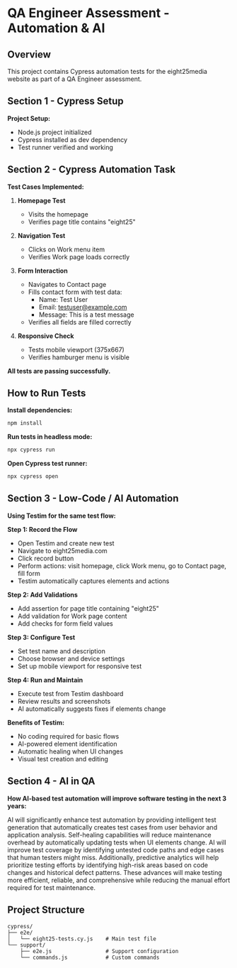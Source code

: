 # QA Engineer Assessment - Automation & AI

## Overview

This project contains Cypress automation tests for the eight25media website as part of a QA Engineer assessment.

## Section 1 - Cypress Setup

**Project Setup:**
- Node.js project initialized
- Cypress installed as dev dependency
- Test runner verified and working

## Section 2 - Cypress Automation Task

**Test Cases Implemented:**

1. **Homepage Test**
   - Visits the homepage
   - Verifies page title contains "eight25"

2. **Navigation Test**
   - Clicks on Work menu item
   - Verifies Work page loads correctly

3. **Form Interaction**
   - Navigates to Contact page
   - Fills contact form with test data:
     - Name: Test User
     - Email: testuser@example.com
     - Message: This is a test message
   - Verifies all fields are filled correctly

4. **Responsive Check**
   - Tests mobile viewport (375x667)
   - Verifies hamburger menu is visible

**All tests are passing successfully.**

## How to Run Tests

**Install dependencies:**
```bash
npm install
```

**Run tests in headless mode:**
```bash
npx cypress run
```

**Open Cypress test runner:**
```bash
npx cypress open
```

## Section 3 - Low-Code / AI Automation

**Using Testim for the same test flow:**

**Step 1: Record the Flow**
- Open Testim and create new test
- Navigate to eight25media.com
- Click record button
- Perform actions: visit homepage, click Work menu, go to Contact page, fill form
- Testim automatically captures elements and actions

**Step 2: Add Validations**
- Add assertion for page title containing "eight25"
- Add validation for Work page content
- Add checks for form field values

**Step 3: Configure Test**
- Set test name and description
- Choose browser and device settings
- Set up mobile viewport for responsive test

**Step 4: Run and Maintain**
- Execute test from Testim dashboard
- Review results and screenshots
- AI automatically suggests fixes if elements change

**Benefits of Testim:**
- No coding required for basic flows
- AI-powered element identification
- Automatic healing when UI changes
- Visual test creation and editing

## Section 4 - AI in QA

**How AI-based test automation will improve software testing in the next 3 years:**

AI will significantly enhance test automation by providing intelligent test generation that automatically creates test cases from user behavior and application analysis. Self-healing capabilities will reduce maintenance overhead by automatically updating tests when UI elements change. AI will improve test coverage by identifying untested code paths and edge cases that human testers might miss. Additionally, predictive analytics will help prioritize testing efforts by identifying high-risk areas based on code changes and historical defect patterns. These advances will make testing more efficient, reliable, and comprehensive while reducing the manual effort required for test maintenance.

## Project Structure

```
cypress/
├── e2e/
│   └── eight25-tests.cy.js    # Main test file
└── support/
    ├── e2e.js                 # Support configuration
    └── commands.js            # Custom commands
```
